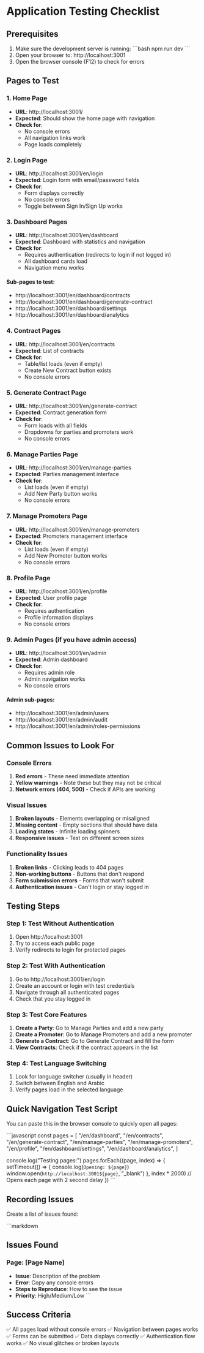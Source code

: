 # Application Testing Checklist

## Prerequisites

1. Make sure the development server is running:
   \`\`\`bash
   npm run dev
   \`\`\`
2. Open your browser to: http://localhost:3001
3. Open the browser console (F12) to check for errors

## Pages to Test

### 1. Home Page

- **URL**: http://localhost:3001/
- **Expected**: Should show the home page with navigation
- **Check for**:
  - No console errors
  - All navigation links work
  - Page loads completely

### 2. Login Page

- **URL**: http://localhost:3001/en/login
- **Expected**: Login form with email/password fields
- **Check for**:
  - Form displays correctly
  - No console errors
  - Toggle between Sign In/Sign Up works

### 3. Dashboard Pages

- **URL**: http://localhost:3001/en/dashboard
- **Expected**: Dashboard with statistics and navigation
- **Check for**:
  - Requires authentication (redirects to login if not logged in)
  - All dashboard cards load
  - Navigation menu works

#### Sub-pages to test:

- http://localhost:3001/en/dashboard/contracts
- http://localhost:3001/en/dashboard/generate-contract
- http://localhost:3001/en/dashboard/settings
- http://localhost:3001/en/dashboard/analytics

### 4. Contract Pages

- **URL**: http://localhost:3001/en/contracts
- **Expected**: List of contracts
- **Check for**:
  - Table/list loads (even if empty)
  - Create New Contract button exists
  - No console errors

### 5. Generate Contract Page

- **URL**: http://localhost:3001/en/generate-contract
- **Expected**: Contract generation form
- **Check for**:
  - Form loads with all fields
  - Dropdowns for parties and promoters work
  - No console errors

### 6. Manage Parties Page

- **URL**: http://localhost:3001/en/manage-parties
- **Expected**: Parties management interface
- **Check for**:
  - List loads (even if empty)
  - Add New Party button works
  - No console errors

### 7. Manage Promoters Page

- **URL**: http://localhost:3001/en/manage-promoters
- **Expected**: Promoters management interface
- **Check for**:
  - List loads (even if empty)
  - Add New Promoter button works
  - No console errors

### 8. Profile Page

- **URL**: http://localhost:3001/en/profile
- **Expected**: User profile page
- **Check for**:
  - Requires authentication
  - Profile information displays
  - No console errors

### 9. Admin Pages (if you have admin access)

- **URL**: http://localhost:3001/en/admin
- **Expected**: Admin dashboard
- **Check for**:
  - Requires admin role
  - Admin navigation works
  - No console errors

#### Admin sub-pages:

- http://localhost:3001/en/admin/users
- http://localhost:3001/en/admin/audit
- http://localhost:3001/en/admin/roles-permissions

## Common Issues to Look For

### Console Errors

1. **Red errors** - These need immediate attention
2. **Yellow warnings** - Note these but they may not be critical
3. **Network errors (404, 500)** - Check if APIs are working

### Visual Issues

1. **Broken layouts** - Elements overlapping or misaligned
2. **Missing content** - Empty sections that should have data
3. **Loading states** - Infinite loading spinners
4. **Responsive issues** - Test on different screen sizes

### Functionality Issues

1. **Broken links** - Clicking leads to 404 pages
2. **Non-working buttons** - Buttons that don't respond
3. **Form submission errors** - Forms that won't submit
4. **Authentication issues** - Can't login or stay logged in

## Testing Steps

### Step 1: Test Without Authentication

1. Open http://localhost:3001
2. Try to access each public page
3. Verify redirects to login for protected pages

### Step 2: Test With Authentication

1. Go to http://localhost:3001/en/login
2. Create an account or login with test credentials
3. Navigate through all authenticated pages
4. Check that you stay logged in

### Step 3: Test Core Features

1. **Create a Party**: Go to Manage Parties and add a new party
2. **Create a Promoter**: Go to Manage Promoters and add a new promoter
3. **Generate a Contract**: Go to Generate Contract and fill the form
4. **View Contracts**: Check if the contract appears in the list

### Step 4: Test Language Switching

1. Look for language switcher (usually in header)
2. Switch between English and Arabic
3. Verify pages load in the selected language

## Quick Navigation Test Script

You can paste this in the browser console to quickly open all pages:

\`\`\`javascript
const pages = [
  "/en/dashboard",
  "/en/contracts",
  "/en/generate-contract",
  "/en/manage-parties",
  "/en/manage-promoters",
  "/en/profile",
  "/en/dashboard/settings",
  "/en/dashboard/analytics",
]

console.log("Testing pages:")
pages.forEach((page, index) => {
  setTimeout(() => {
    console.log(`Opening: ${page}`)
    window.open(`http://localhost:3001${page}`, "_blank")
  }, index * 2000) // Opens each page with 2 second delay
})
\`\`\`

## Recording Issues

Create a list of issues found:

\`\`\`markdown
## Issues Found

### Page: [Page Name]

- **Issue**: Description of the problem
- **Error**: Copy any console errors
- **Steps to Reproduce**: How to see the issue
- **Priority**: High/Medium/Low
\`\`\`

## Success Criteria

✅ All pages load without console errors
✅ Navigation between pages works
✅ Forms can be submitted
✅ Data displays correctly
✅ Authentication flow works
✅ No visual glitches or broken layouts
